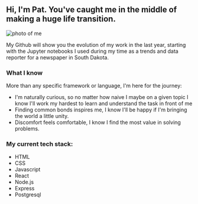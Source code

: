 ## Hi, I'm Pat. You've caught me in the middle of making a huge life transition.


![photo of me](https://i.imgur.com/0HDiCn8.jpg)

My Github will show you the evolution of my work in the last year, starting with the Jupyter notebooks I used during my time as a trends and data reporter for a newspaper in South Dakota.

### What I know

More than any specific framework or language, I'm here for the journey:
- I'm naturally curious, so no matter how naive I maybe on a given topic I know I'll work my hardest to learn and understand the task in front of me
- Finding common bonds inspires me, I know I'll be happy if I'm bringing the world a little unity.
- Discomfort feels comfortable, I know I find the most value in solving problems.


### My current tech stack:
- HTML
- CSS
- Javascript
- React
- Node.js
- Express
- Postgresql

<!--
**ande8126/ande8126** is a ✨ _special_ ✨ repository because its `README.md` (this file) appears on your GitHub profile.

Here are some ideas to get you started:

- 🔭 I’m currently working on ...
- 🌱 I’m currently learning ...
- 👯 I’m looking to collaborate on ...
- 🤔 I’m looking for help with ...
- 💬 Ask me about ...
- 📫 How to reach me: ...
- 😄 Pronouns: ...
- ⚡ Fun fact: ...
-->
